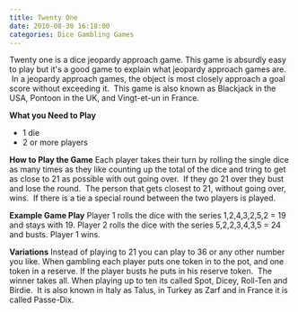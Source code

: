 ```yaml
---
title: Twenty One
date: 2010-08-30 16:18:00
categories: Dice Gambling Games
---
```

Twenty one is a dice jeopardy approach game.
This game is absurdly easy to play but it's a good game to explain what jeopardy approach games are.  In a jeopardy approach games, the object is most closely approach a goal score without exceeding it.  This game is also known as Blackjack in the USA, Pontoon in the UK, and Vingt-et-un in France.

<strong>What you Need to Play</strong>
<ul>
	<li>1 die</li>
	<li>2 or more players</li>
</ul>
<strong>How to Play the Game</strong>
Each player takes their turn by rolling the single dice as many times as they like counting up the total of the dice and tring to get as close to 21 as possible with out going over.  If they go 21 over they bust and lose the round.  The person that gets closest to 21, without going over, wins.  If there is a tie a special round between the two players is played.

<strong>Example Game Play</strong>
Player 1 rolls the dice with the series 1,2,4,3,2,5,2 = 19 and stays with 19.
Player 2 rolls the dice with the series 5,2,2,3,4,3,5 = 24 and busts.
Player 1 wins.

<strong>Variations</strong>
Instead of playing to 21 you can play to 36 or any other number you like.
When gambling each player puts one token in to the pot, and one token in a reserve. If the player busts he puts in his reserve token.  The winner takes all.
When playing up to ten its called Spot, Dicey, Roll-Ten and Birdie.  It is also known in Italy as Talus, in Turkey as Zarf and in France it is called Passe-Dix.
